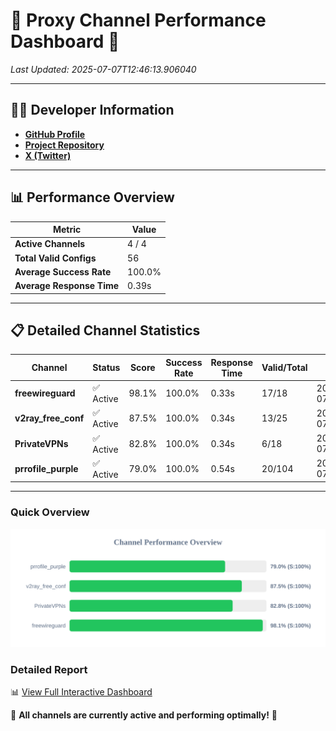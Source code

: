 # 🌟 Proxy Channel Performance Dashboard 🌟

_Last Updated: 2025-07-07T12:46:13.906040_

---

## 👩‍💻 Developer Information

- **[GitHub Profile](https://github.com/4n0nymou3)**  
- **[Project Repository](https://github.com/4n0nymou3/multi-proxy-config-fetcher)**  
- **[X (Twitter)](https://x.com/4n0nymou3)**  

---

## 📊 Performance Overview

| Metric                | Value       |
|-----------------------|-------------|
| **Active Channels**   | 4 / 4       |
| **Total Valid Configs** | 56          |
| **Average Success Rate** | 100.0%      |
| **Average Response Time** | 0.39s       |

---

## 📋 Detailed Channel Statistics

| Channel          | Status     | Score  | Success Rate | Response Time | Valid/Total | Last Success               |
|------------------|------------|--------|--------------|---------------|-------------|----------------------------|
| **freewireguard**  | ✅ Active  | 98.1%  | 100.0% | 0.33s         | 17/18       | 2025-07-07T12:46:13.904247 |
| **v2ray_free_conf**  | ✅ Active  | 87.5%  | 100.0% | 0.34s         | 13/25       | 2025-07-07T12:46:13.175137 |
| **PrivateVPNs**  | ✅ Active  | 82.8%  | 100.0% | 0.34s         | 6/18       | 2025-07-07T12:46:13.548890 |
| **prrofile_purple**  | ✅ Active  | 79.0%  | 100.0% | 0.54s         | 20/104       | 2025-07-07T12:46:12.790056 |

---

### Quick Overview
<div align="center">
  <a href="https://raw.githubusercontent.com/nullluser/NullRepo/refs/heads/main/assets/channel_stats_chart.svg">
    <img src="https://raw.githubusercontent.com/nullluser/NullRepo/refs/heads/main/assets/channel_stats_chart.svg" alt="Source Performance Statistics" width="800">
  </a>
</div>

### Detailed Report
📊 [View Full Interactive Dashboard](https://htmlpreview.github.io/?https://github.com/nullluser/NullRepo/blob/main/assets/performance_report.html)

🎉 **All channels are currently active and performing optimally!** 🎉
